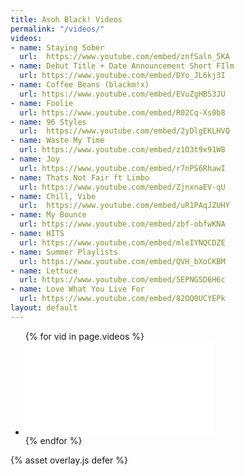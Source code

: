 ```yaml
---
title: Asoh Black! Videos
permalink: "/videos/"
videos:
- name: Staying Sober
  url:  https://www.youtube.com/embed/znfSaln_5KA
- name: Debut Title + Date Announcement Short FIlm
  url: https://www.youtube.com/embed/DYo_JL6kj3I
- name: Coffee Beans (blackm!x)
  url: https://www.youtube.com/embed/EVuZgHBS3JU
- name: Foolie
  url: https://www.youtube.com/embed/R02Cq-Xs0b8
- name: 96 Styles
  url:  https://www.youtube.com/embed/2yDlgEKLHVQ
- name: Waste My Time
  url: https://www.youtube.com/embed/z1O3t9x91W8
- name: Joy
  url: https://www.youtube.com/embed/r7nPS6RhawI
- name: Thats Not Fair ft Limbo
  url: https://www.youtube.com/embed/ZjnxnaEV-qU
- name: Chill, Vibe
  url:  https://www.youtube.com/embed/uR1PAqJZUHY
- name: My Bounce
  url: https://www.youtube.com/embed/zbf-obfwKNA
- name: HITS
  url: https://www.youtube.com/embed/mleIYNQCDZE
- name: Summer Playlists
  url: https://www.youtube.com/embed/QVH_bXoCKBM
- name: Lettuce
  url: https://www.youtube.com/embed/5EPNG5D6H6c
- name: Love What You Live For
  url: https://www.youtube.com/embed/82OQ0UCYEPk
layout: default
---
```


<div class="container video">
  <section class="intro"></section>
  <ul class="videos">
    {% for vid in page.videos %}
    <li class="vid">
      <div class="vid-container">
        <div class="embed-container">
          <iframe
            src="{{ vid.url }}"
            frameborder="0"
            allowfullscreen
          ></iframe>
        </div>
      </div>
    </li>
    {% endfor %}
  </ul>
{% asset overlay.js defer %}
